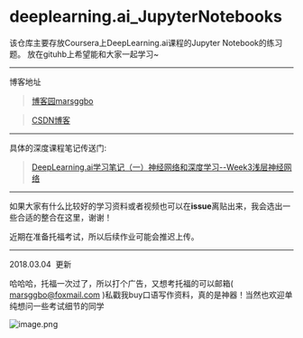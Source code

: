# deeplearning.ai_JupyterNotebooks

该仓库主要存放Coursera上DeepLearning.ai课程的Jupyter Notebook的练习题。
放在gituhb上希望能和大家一起学习~

<hr>
博客地址

> [博客园marsggbo](http://www.cnblogs.com/marsggbo)

> [CSDN博客](http://blog.csdn.net/marsggbo)


<hr>
具体的深度课程笔记传送门:

> [DeepLearning.ai学习笔记（一）神经网络和深度学习--Week3浅层神经网络](http://www.cnblogs.com/marsggbo/p/7453646.html)



<hr>

如果大家有什么比较好的学习资料或者视频也可以在**issue**离贴出来，我会选出一些合适的整合在这里，谢谢！

近期在准备托福考试，所以后续作业可能会推迟上传。


----------
2018.03.04  更新

哈哈哈，托福一次过了，所以打个广告，又想考托福的可以邮箱( marsggbo@foxmail.com )私戳我buy口语写作资料，真的是神器！当然也欢迎单纯想问一些考试细节的同学

![image.png](https://ask.qcloudimg.com/draft/1215004/c2dha06qez.png)
